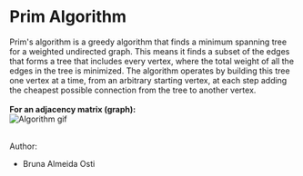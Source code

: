 # Prim Algorithm
  Prim's algorithm is a greedy algorithm that finds a minimum spanning tree for a weighted undirected graph. This means it finds a subset of the edges that forms a tree that includes every vertex, where the total weight of all the edges in the tree is minimized. The algorithm operates by building this tree one vertex at a time, from an arbitrary starting vertex, at each step adding the cheapest possible connection from the tree to another vertex.</br></br>
  **For an adjacency matrix (graph):** </br>
 ![Algorithm gif](https://github.com/brunaostii/Prim_Algorithm/blob/master/PrimAlgDemo.gif)</br></br>
 
 
 Author:</br>
 - Bruna Almeida Osti
